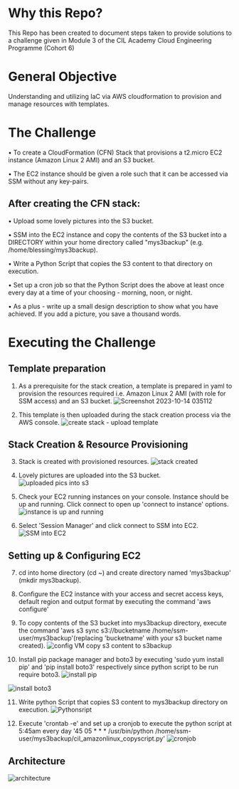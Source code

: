 # Why this Repo?
This Repo has been created to document steps taken to provide solutions to a challenge given in Module 3 of the CIL Academy Cloud Engineering Programme (Cohort 6)

# General Objective
Understanding and utilizing IaC via AWS cloudformation to provision and manage resources with templates.

# The Challenge
•	To create a CloudFormation (CFN) Stack that provisions a t2.micro EC2 instance (Amazon Linux 2 AMI) and an S3 bucket.

•	The EC2 instance should be given a role such that it can be accessed via SSM without any key-pairs.

## After creating the CFN stack:

•	Upload some lovely pictures into the S3 bucket.

•	SSM into the EC2 instance and copy the contents of the S3 bucket into a DIRECTORY within your home directory called "mys3backup" (e.g. /home/blessing/mys3backup).

•	Write a Python Script that copies the S3 content to that directory on execution.

•	Set up a cron job so that the Python Script does the above at least once every day at a time of your choosing - morning, noon, or night.

•	As a plus - write up a small design description to show what you have achieved. If you add a picture, you save a thousand words.

# Executing the Challenge
## Template preparation
1. As a prerequisite for the stack creation, a template is prepared in yaml to provision the resources required i.e. Amazon Linux 2 AMI (with role for SSM access) and an S3 bucket.
![Screenshot 2023-10-14 035112](https://github.com/Kattafuah/cloudfront-adventure-CIL-module3/assets/16202873/e3595386-8b23-40e3-b12d-eddeb933bb9b)

2. This template is then uploaded during the stack creation process via the AWS console.
![create stack - upload template](https://github.com/Kattafuah/cloudfront-adventure-CIL-module3/assets/16202873/6ff61ee9-16f7-480b-8f48-a5d7846a5c1b)

## Stack Creation & Resource Provisioning
3. Stack is created with provisioned resources.
![stack created](https://github.com/Kattafuah/cloudfront-adventure-CIL-module3/assets/16202873/16b6327c-254e-4bbb-95ae-283533417f35)

4. Lovely pictures are uploaded into the S3 bucket.
![uploaded pics into s3](https://github.com/Kattafuah/cloudfront-adventure-CIL-module3/assets/16202873/8cf47017-a82e-412d-85a8-855dc2fd54ba)

5. Check your EC2 running instances on your console. Instance should be up and running. Click connect to open up 'connect to instance' options. 
![instance is up and running](https://github.com/Kattafuah/cloudfront-adventure-CIL-module3/assets/16202873/20f69954-19fd-4a1c-bfcc-075b338610c2)

6. Select 'Session Manager' and click connect to SSM into EC2.
![SSM into EC2](https://github.com/Kattafuah/cloudfront-adventure-CIL-module3/assets/16202873/bc3a52c6-3b02-4ed3-bffe-8cde63a81ae7)

## Setting up & Configuring EC2
7. cd into home directory (cd ~) and create directory named 'mys3backup' (mkdir mys3backup).
8. Configure the EC2 instance with your access and secret access keys, default region and output format by executing the command 'aws configure'
9. To copy contents of the S3 bucket into mys3backup directory, execute the command 'aws s3 sync s3://bucketname /home/ssm-user/mys3backup'(replacing 'bucketname' with your s3 bucket name created).
![config VM   copy s3 content to s3backup](https://github.com/Kattafuah/cloudfront-adventure-CIL-module3/assets/16202873/399b06e8-4708-4152-8a9e-e60c250b001f)

10. Install pip package manager and boto3 by executing 'sudo yum install pip' and 'pip install boto3' respectively since python script to be run require boto3.
![install pip](https://github.com/Kattafuah/cloudfront-adventure-CIL-module3/assets/16202873/83b508c4-dffd-4852-965c-918f08fdeceb)

![install boto3](https://github.com/Kattafuah/cloudfront-adventure-CIL-module3/assets/16202873/2b27825d-232c-46ea-97e5-4a473dbaa9e6)

11. Write python Script that copies S3 content to mys3backup directory on execution.
![Pythonsript](https://github.com/Kattafuah/cloudfront-adventure-CIL-module3/assets/16202873/3d83832b-1bb3-4b56-bc70-a1788e81b9e9)

16. Execute 'crontab -e' and set up a cronjob to execute the python script at 5:45am every day '45 05 * * * /usr/bin/python /home/ssm-user/mys3backup/cil_amazonlinux_copyscript.py'
![cronjob](https://github.com/Kattafuah/cloudfront-adventure-CIL-module3/assets/16202873/cece5645-89e7-4a9a-af84-282592000df0)

## Architecture
![architecture](https://github.com/Kattafuah/cloudfront-adventure-CIL-module3/assets/16202873/49310577-2def-4685-a345-8567925f3c2e)

